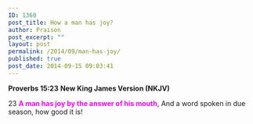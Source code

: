 ```yaml
---
ID: 1360
post_title: How a man has joy?
author: Praison
post_excerpt: ""
layout: post
permalink: /2014/09/man-has-joy/
published: true
post_date: 2014-09-15 09:03:41
---
```

<strong>Proverbs 15:23</strong>
<strong> New King James Version (NKJV)</strong>

23 <span style="color: #ff00ff;"><strong>A man has joy by the answer of his mouth</strong></span>,
And a word spoken in due season, how good it is!